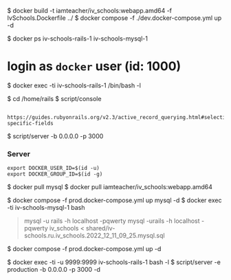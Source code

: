 $ docker build -t iamteacher/iv_schools:webapp.amd64 -f IvSchools.Dockerfile ../
$ docker compose -f ./dev.docker-compose.yml up -d

$ docker ps
  iv-schools-rails-1
  iv-schools-mysql-1

# login as `docker` user (id: 1000)
$ docker exec -ti iv-schools-rails-1 /bin/bash -l

$ cd /home/rails
$ script/console

```
  https://guides.rubyonrails.org/v2.3/active_record_querying.html#selecting-specific-fields
```

$ script/server -b 0.0.0.0 -p 3000

### Server

```
export DOCKER_USER_ID=$(id -u)
export DOCKER_GROUP_ID=$(id -g)
```

$ docker pull mysql
$ docker pull iamteacher/iv_schools:webapp.amd64

$ docker compose -f prod.docker-compose.yml up mysql -d
$ docker exec -ti iv-schools-mysql-1 bash

> mysql -u rails -h localhost -pqwerty
> mysql -urails -h localhost -pqwerty  iv_schools < shared/iv-schools.ru.iv_schools.2022_12_11_09_25.mysql.sql

$ docker compose -f prod.docker-compose.yml up -d

$ docker exec -ti -u 9999:9999 iv-schools-rails-1 bash -l
$ script/server -e production -b 0.0.0.0 -p 3000 -d
